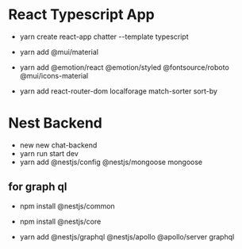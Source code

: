 # React Typescript App

* yarn create react-app chatter --template typescript

* yarn add @mui/material
* yarn add @emotion/react @emotion/styled @fontsource/roboto @mui/icons-material
* yarn add react-router-dom localforage match-sorter sort-by



# Nest Backend

* new new chat-backend
* yarn run start dev
* yarn add @nestjs/config @nestjs/mongoose mongoose

## for graph ql


* npm install @nestjs/common
* npm install @nestjs/core

* yarn add @nestjs/graphql @nestjs/apollo @apollo/server graphql


